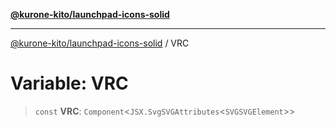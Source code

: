 [**@kurone-kito/launchpad-icons-solid**](../README.md)

***

[@kurone-kito/launchpad-icons-solid](../globals.md) / VRC

# Variable: VRC

> `const` **VRC**: `Component`\<`JSX.SvgSVGAttributes`\<`SVGSVGElement`\>\>

